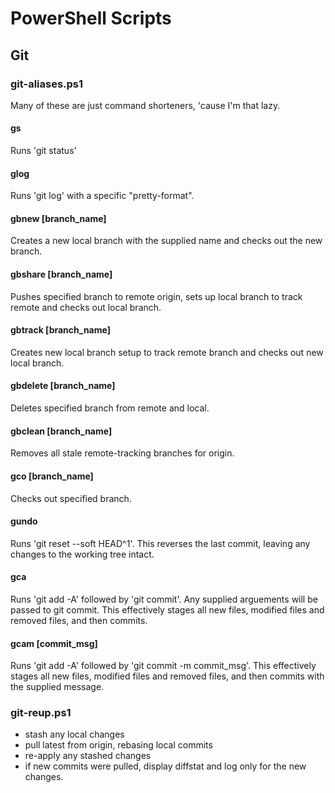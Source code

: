 # PowerShell Scripts

## Git

### git-aliases.ps1
Many of these are just command shorteners, 'cause I'm that lazy.

#### gs
Runs 'git status'

#### glog
Runs 'git log' with a specific "pretty-format".

#### gbnew [branch_name]
Creates a new local branch with the supplied name and checks out the new branch.

#### gbshare [branch_name]
Pushes specified branch to remote origin, sets up local branch to track remote and checks out local branch.

#### gbtrack [branch_name]
Creates new local branch setup to track remote branch and checks out new local branch.

#### gbdelete [branch_name]
Deletes specified branch from remote and local.

#### gbclean [branch_name]
Removes all stale remote-tracking branches for origin.

#### gco [branch_name]
Checks out specified branch.

#### gundo
Runs 'git reset --soft HEAD^1'. This reverses the last commit, leaving any changes to the working tree intact.

#### gca
Runs 'git add -A' followed by 'git commit'. Any supplied arguements will be passed to git commit.
This effectively stages all new files, modified files and removed files, and then commits.

#### gcam [commit_msg]
Runs 'git add -A' followed by 'git commit -m commit_msg'.
This effectively stages all new files, modified files and removed files, and then commits with the supplied message.

### git-reup.ps1
* stash any local changes
* pull latest from origin, rebasing local commits
* re-apply any stashed changes
* if new commits were pulled, display diffstat and log only for the new changes.
